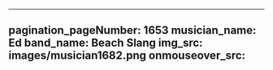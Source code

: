 ------
pagination_pageNumber: 1653
musician_name: Ed
band_name: Beach Slang
img_src: images/musician1682.png
onmouseover_src: 
------